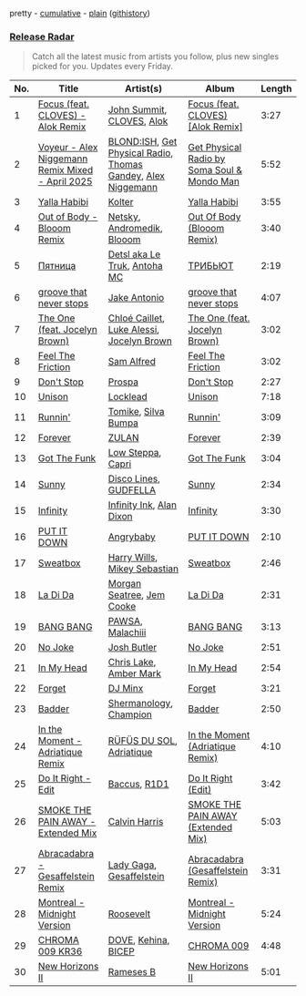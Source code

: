 pretty - [cumulative](/playlists/cumulative/Release%20Radar.md) - [plain](/playlists/plain/37i9dQZEVXbsudmxBFKW7G) ([githistory](https://github.githistory.xyz/vitokorn/spotify-playlist-archive/blob/master/playlists/plain/37i9dQZEVXbsudmxBFKW7G))
### [Release Radar](https://open.spotify.com/playlist/37i9dQZEVXbsudmxBFKW7G)

> Catch all the latest music from artists you follow, plus new singles picked for you. Updates every Friday.

| No. | Title | Artist(s) | Album | Length |
|---|---|---|---|---|
| 1 | [Focus (feat. CLOVES) - Alok Remix](https://open.spotify.com/track/2DOUbOh1k3n9Ek6Eur61K4) | [John Summit](https://open.spotify.com/artist/7kNqXtgeIwFtelmRjWv205), [CLOVES](https://open.spotify.com/artist/355SqtHY4qKt2wIXrWku0c), [Alok](https://open.spotify.com/artist/0NGAZxHanS9e0iNHpR8f2W) | [Focus (feat. CLOVES) [Alok Remix]](https://open.spotify.com/album/71YUx35MIG4R7DUAAxCVfF) | 3:27 |
| 2 | [Voyeur - Alex Niggemann Remix Mixed - April 2025](https://open.spotify.com/track/7qvfE14l9T3LNizlngTzfd) | [BLOND:ISH](https://open.spotify.com/artist/6zsJjoCtL1WByG0VsuFWzR), [Get Physical Radio](https://open.spotify.com/artist/7KHpQdJI2UjMX6UcyWJi9g), [Thomas Gandey](https://open.spotify.com/artist/3sL1rpCWTOOABA0CKuyQcM), [Alex Niggemann](https://open.spotify.com/artist/3clivH1RzWPKKSPhG93ktR) | [Get Physical Radio by Soma Soul & Mondo Man](https://open.spotify.com/album/1GnQ5pYEHqsyidOM79dbzk) | 5:52 |
| 3 | [Yalla Habibi](https://open.spotify.com/track/7gghABdext1rWaAr6U508t) | [Kolter](https://open.spotify.com/artist/2Invsp3HSrAeJy4u7Retry) | [Yalla Habibi](https://open.spotify.com/album/2Ug29UHBsikpysJlpSZS2s) | 3:55 |
| 4 | [Out of Body - Blooom Remix](https://open.spotify.com/track/0zNN8acCEgqGvrfhlfTV2z) | [Netsky](https://open.spotify.com/artist/5TgQ66WuWkoQ2xYxaSTnVP), [Andromedik](https://open.spotify.com/artist/7miXLG9boDOGHJaEelSL7T), [Blooom](https://open.spotify.com/artist/3Xtaqhj8MygkfndSArQOOS) | [Out Of Body (Blooom Remix)](https://open.spotify.com/album/1TC586i8VBvDBH7eXHucvq) | 3:40 |
| 5 | [Пятница](https://open.spotify.com/track/1do4VTif4aNGE1gp1xJpt9) | [Detsl aka Le Truk](https://open.spotify.com/artist/6VkoSRADVXgXd7oi25xTM2), [Antoha MC](https://open.spotify.com/artist/6OqmKFaRcw0f23m5PQ9CrL) | [ТРИБЬЮТ](https://open.spotify.com/album/7ys6IVfzg2yhy0rNx3RpsK) | 2:19 |
| 6 | [groove that never stops](https://open.spotify.com/track/2WCEzJ2pXmk5Wf6uZEk4ds) | [Jake Antonio](https://open.spotify.com/artist/5jpgPXIFQ0RzKw2IHyS8JC) | [groove that never stops](https://open.spotify.com/album/6Wtw2L9uDfz1h60LOFDtaZ) | 4:07 |
| 7 | [The One (feat. Jocelyn Brown)](https://open.spotify.com/track/4fErrQvOX1LPDIPFDFI4eM) | [Chloé Caillet](https://open.spotify.com/artist/68ywCN6ZpInbcilOfLBa3a), [Luke Alessi](https://open.spotify.com/artist/3Foat3c8Ui3HkvZghZAzQp), [Jocelyn Brown](https://open.spotify.com/artist/2ga5ADaBpljQ3YrCh99ZMq) | [The One (feat. Jocelyn Brown)](https://open.spotify.com/album/5rlbbiPN65rv6IjLjVmtHg) | 3:02 |
| 8 | [Feel The Friction](https://open.spotify.com/track/3drghRAvtI2VrNDZsHsmlZ) | [Sam Alfred](https://open.spotify.com/artist/4PVzoVUDxey3mxGdkf4HgR) | [Feel The Friction](https://open.spotify.com/album/14AhXf3h67J8auGzUzBWLi) | 3:02 |
| 9 | [Don't Stop](https://open.spotify.com/track/13cX2o4cASGLYXNaQyXWxt) | [Prospa](https://open.spotify.com/artist/6HabM2PUM519iIxervGWSb) | [Don't Stop](https://open.spotify.com/album/0rSgVoJE8fncqD9bJU0Ltq) | 2:27 |
| 10 | [Unison](https://open.spotify.com/track/2pSzJDSEXoQyVCMDq2KTJn) | [Locklead](https://open.spotify.com/artist/14X4Rn0s4EuGtizL0l8IIw) | [Unison](https://open.spotify.com/album/0BGCtWdiizMF4J5aqAEdMh) | 7:18 |
| 11 | [Runnin'](https://open.spotify.com/track/1PcJZFKTbgVjIozoJufyJy) | [Tomike](https://open.spotify.com/artist/1kETB3sIaKJ2uuC9xb6eCI), [Silva Bumpa](https://open.spotify.com/artist/2dPLkqesvPXpIlP65JoLrf) | [Runnin'](https://open.spotify.com/album/3sXeRvShh6kRd8E61X5icn) | 3:09 |
| 12 | [Forever](https://open.spotify.com/track/32GOfiLnbER2VOOxJkg29P) | [ZULAN](https://open.spotify.com/artist/2Yz9F5lQVc0p6SDxkw2BvF) | [Forever](https://open.spotify.com/album/7cXPqivcSwwoWsx29zT6lq) | 2:39 |
| 13 | [Got The Funk](https://open.spotify.com/track/62HMqOpPcNgECRoOMUD8B2) | [Low Steppa](https://open.spotify.com/artist/5OImcY3khBn9UFjzgaapob), [Capri](https://open.spotify.com/artist/4eHpewi8qb1L05TZvgKn7Z) | [Got The Funk](https://open.spotify.com/album/7suz7uIzl0sWYEaGjU5g8R) | 3:04 |
| 14 | [Sunny](https://open.spotify.com/track/7tZSQgFyzWAAtsb7OUUDbn) | [Disco Lines](https://open.spotify.com/artist/5Kmr0b3ip8g9P2i0dLTC3Z), [GUDFELLA](https://open.spotify.com/artist/3KjZMSSy0BaCVdvL0VABRO) | [Sunny](https://open.spotify.com/album/2VTfQy8ZPbdjvYzHCO0PVz) | 2:34 |
| 15 | [Infinity](https://open.spotify.com/track/5o78my9FVboiJZ6shgQN8h) | [Infinity Ink](https://open.spotify.com/artist/4aulLg9UvpHY9dIRqr30Qh), [Alan Dixon](https://open.spotify.com/artist/0yEnnivHzCPxaTfNbWjV7x) | [Infinity](https://open.spotify.com/album/0gmT93vqCCwuy52LFegtuv) | 3:30 |
| 16 | [PUT IT DOWN](https://open.spotify.com/track/2kqKsdnfgTraa9v4adnadN) | [Angrybaby](https://open.spotify.com/artist/5TAU3fcCF32FqKMrdbXfRr) | [PUT IT DOWN](https://open.spotify.com/album/3JRrnfWD4LmLXUDbeNLsyu) | 2:10 |
| 17 | [Sweatbox](https://open.spotify.com/track/7rrE7xPl4rE26gvcXagLf3) | [Harry Wills](https://open.spotify.com/artist/5AE52XrC6wM9wzhtSQDupS), [Mikey Sebastian](https://open.spotify.com/artist/5ZelZTeJ3VpDZ2geKawS1E) | [Sweatbox](https://open.spotify.com/album/2Aasb38FJph28iq6R0JCAQ) | 2:46 |
| 18 | [La Di Da](https://open.spotify.com/track/6WjNYsFmXdH7JWKFAwliFO) | [Morgan Seatree](https://open.spotify.com/artist/0GInfEJXl2kGPhSsVqEqXh), [Jem Cooke](https://open.spotify.com/artist/0AkL5tzM3UsDlWak9E0OwH) | [La Di Da](https://open.spotify.com/album/6P0MKbnkdcmA4S5EosQXmx) | 2:31 |
| 19 | [BANG BANG](https://open.spotify.com/track/4TZaceVVtIEtHOx8w8KkJV) | [PAWSA](https://open.spotify.com/artist/4E0HD2PMY8kQJIjlShrLUS), [Malachiii](https://open.spotify.com/artist/37lTKHi901VnwngQ7C8noT) | [BANG BANG](https://open.spotify.com/album/2IKf2bBeD3RF178UUTC3ZA) | 3:13 |
| 20 | [No Joke](https://open.spotify.com/track/46UzMU4yX1D4ARkMhEiPe2) | [Josh Butler](https://open.spotify.com/artist/0EAlTKO2HfATH766bVH1rX) | [No Joke](https://open.spotify.com/album/0Qt32OnZmF7z5iRQ9Bytnm) | 2:51 |
| 21 | [In My Head](https://open.spotify.com/track/4jwKnYysiCv0yfPqFpzMHJ) | [Chris Lake](https://open.spotify.com/artist/5Igpc9iLZ3YGtKeYfSrrOE), [Amber Mark](https://open.spotify.com/artist/0tbeZu9lv8YEKSQ9tZSslu) | [In My Head](https://open.spotify.com/album/6UEZTFHKOXfjK3stZnPbxE) | 2:54 |
| 22 | [Forget](https://open.spotify.com/track/6DIpOa3lVMEJNVLdx5Mqc6) | [DJ Minx](https://open.spotify.com/artist/4PTQtiKISN5iGNpbRVv02B) | [Forget](https://open.spotify.com/album/7n2kp3xh7NhXTiGA8rYD7B) | 3:21 |
| 23 | [Badder](https://open.spotify.com/track/6HnnU52OLpINwucbbiXy5v) | [Shermanology](https://open.spotify.com/artist/4Siyzg8kWayQfPQsPSl6JI), [Champion](https://open.spotify.com/artist/3cHya45cxGzLYIPg2LRCCR) | [Badder](https://open.spotify.com/album/4xq8NcQXxBMezVM937XYHo) | 2:50 |
| 24 | [In the Moment - Adriatique Remix](https://open.spotify.com/track/6YmTRcr74slEya3cvMsR6y) | [RÜFÜS DU SOL](https://open.spotify.com/artist/5Pb27ujIyYb33zBqVysBkj), [Adriatique](https://open.spotify.com/artist/02DWGcShQivFepRvGJ7xhB) | [In the Moment (Adriatique Remix)](https://open.spotify.com/album/4f7J80jlBhnA3TSWdjc5KF) | 4:10 |
| 25 | [Do It Right - Edit](https://open.spotify.com/track/47UKiBlmhFBbgKtA0N5NLq) | [Baccus](https://open.spotify.com/artist/1j748qGtsUgMFsBi3yl6PW), [R1D1](https://open.spotify.com/artist/5ocnw77s77EawKYZcfwGtM) | [Do It Right (Edit)](https://open.spotify.com/album/4M7wZYTzWVgVjbBCor8Zts) | 3:42 |
| 26 | [SMOKE THE PAIN AWAY - Extended Mix](https://open.spotify.com/track/5WV7QG6U9vIQjsbhdyhvzL) | [Calvin Harris](https://open.spotify.com/artist/7CajNmpbOovFoOoasH2HaY) | [SMOKE THE PAIN AWAY (Extended Mix)](https://open.spotify.com/album/4KwM4MBXOSKihq1Y5r701l) | 5:03 |
| 27 | [Abracadabra - Gesaffelstein Remix](https://open.spotify.com/track/17sOAutZqK3xM5O6Cc2pMj) | [Lady Gaga](https://open.spotify.com/artist/1HY2Jd0NmPuamShAr6KMms), [Gesaffelstein](https://open.spotify.com/artist/3hteYQFiMFbJY7wS0xDymP) | [Abracadabra (Gesaffelstein Remix)](https://open.spotify.com/album/313T8fnlDeKWEtoq9vwWAO) | 3:31 |
| 28 | [Montreal - Midnight Version](https://open.spotify.com/track/12XbOxBPuxnOC7XT3wkjY4) | [Roosevelt](https://open.spotify.com/artist/4AQrqVz6BYwy29iMxcGtx7) | [Montreal - Midnight Version](https://open.spotify.com/album/6LTaQIqqWQLQGo5OcZhHLM) | 5:24 |
| 29 | [CHROMA 009 KR36](https://open.spotify.com/track/4aKUZRIOUMo1NIYiF6GC9n) | [DOVE](https://open.spotify.com/artist/11rGDSS7UriHODN31vFAXF), [Kehina](https://open.spotify.com/artist/3vdW9X7Us4XMYguRhcoiIx), [BICEP](https://open.spotify.com/artist/73A3bLnfnz5BoQjb4gNCga) | [CHROMA 009](https://open.spotify.com/album/1xcQTBrYUlKpTj73BQGQKx) | 4:48 |
| 30 | [New Horizons II](https://open.spotify.com/track/5Pq6N68dEEJLTCYmzIzU5Y) | [Rameses B](https://open.spotify.com/artist/06EfEcjc0vdvI6VNL0soIO) | [New Horizons II](https://open.spotify.com/album/0suiSdJFLZXZzPZEAqZPWk) | 5:01 |